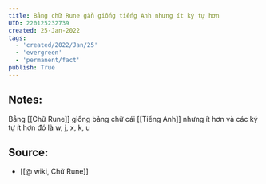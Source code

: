 ```yaml
---
title: Bảng chữ Rune gần giống tiếng Anh nhưng ít ký tự hơn
UID: 220125232739
created: 25-Jan-2022
tags:
  - 'created/2022/Jan/25'
  - 'evergreen'
  - 'permanent/fact'
publish: True
---
```

## Notes:
Bẳng [[Chữ Rune]] giống bảng chữ cái [[Tiếng Anh]] nhưng ít hơn và các ký tự ít hơn đó là w, j, x, k, u

## Source:
- [[@ wiki, Chữ Rune]]


